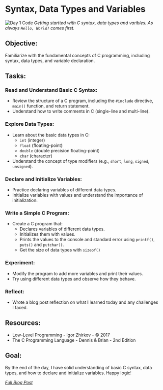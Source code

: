 # Syntax, Data Types and Variables
![Day 1 Code](https://imgur.com/0NuX1U8.jpg)
*Getting startted with C syntax, data types and varibles. As always `Hello, World!` comes first.*

## Objective:
Familiarize with the fundamental concepts of C programming, including syntax, data types, and variable declaration.

## Tasks:

### Read and Understand Basic C Syntax:
  * Review the structure of a C program, including the `#include` directive, `main()` function, and return statement.
  * Understand how to write comments in C (single-line and multi-line).

### Explore Data Types:
  * Learn about the basic data types in C:
    - `int` (integer)
    - `float` (floating-point)
    - `double` (double precision floating-point)
    - `char` (character)
  * Understand the concept of type modifiers (e.g., `short`, `long`, `signed`, `unsigned`).
 
### Declare and Initialize Variables:
  * Practice declaring variables of different data types.
  * Initialize variables with values and understand the importance of initialization.

### Write a Simple C Program:
  * Create a C program that:
    - Declares variables of different data types.
    - Initializes them with values.
    - Prints the values to the console and standard error using `printf()`, `puts()` and `putchar()`.
    - Get the size of data types with `sizeof()`

### Experiment:
  * Modify the program to add more variables and print their values.
  * Try using different data types and observe how they behave.

### Reflect:
  * Wrote a blog post reflection on what I learned today and any challenges I faced.

## Resources:
  - Low-Level Programming - Igor Zhirkov - © 2017
  - The C Programming Language - Dennis & Brian - 2nd Edition

## Goal:
By the end of the day, I have solid understanding of basic C syntax, data types, and how to declare and initialize variables. Happy logic!

*[Full Blog Post](https://blog.sinamathew.tech/series/100days-of-low-level/c-syntax-data-types-and-variables)*
